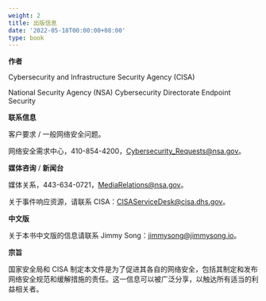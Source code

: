 ```yaml
---
weight: 2
title: 出版信息
date: '2022-05-18T00:00:00+08:00'
type: book
---
```


**作者**

Cybersecurity and Infrastructure Security Agency (CISA)

National Security Agency (NSA) Cybersecurity Directorate Endpoint Security

**联系信息**

客户要求 / 一般网络安全问题。

网络安全需求中心，410-854-4200，[Cybersecurity_Requests@nsa.gov](mailto:Cybersecurity_Requests@nsa.gov)。

**媒体咨询** / **新闻台**

媒体关系，443-634-0721，[MediaRelations@nsa.gov](mailto:MediaRelations@nsa.gov)。

关于事件响应资源，请联系 CISA：[CISAServiceDesk@cisa.dhs.gov](mailto:CISAServiceDesk@cisa.dhs.gov)。

**中文版**

关于本书中文版的信息请联系 Jimmy Song：[jimmysong@jimmysong.io](mailto:jimmysong@jimmysong.io)。

**宗旨**

国家安全局和 CISA 制定本文件是为了促进其各自的网络安全，包括其制定和发布网络安全规范和缓解措施的责任。这一信息可以被广泛分享，以触达所有适当的利益相关者。